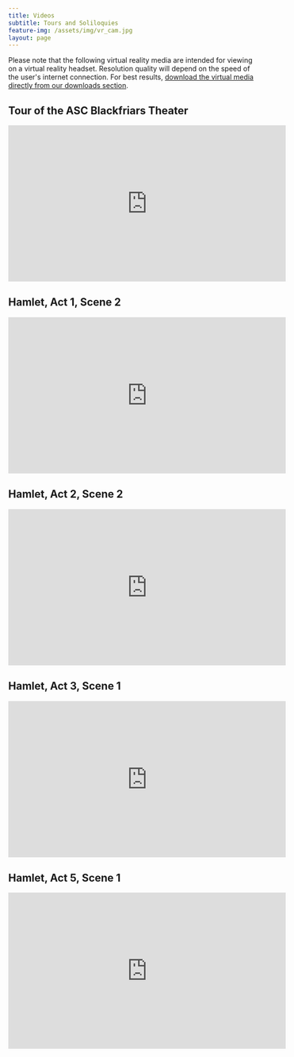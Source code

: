 ```yaml
---
title: Videos
subtitle: Tours and Soliloquies
feature-img: /assets/img/vr_cam.jpg
layout: page
---
```

Please note that the following virtual reality media are intended for viewing on a virtual reality headset. Resolution quality will depend on the speed of the user's internet connection. For best results, [download the virtual media directly from our downloads section](/shakespeare_vr/downloads).

## Tour of the ASC Blackfriars Theater

<iframe width="560" height="315" src="https://www.youtube.com/embed/-2kG356s_6A" frameborder="0" allow="accelerometer; autoplay; encrypted-media; gyroscope; picture-in-picture" allowfullscreen></iframe>

## Hamlet, Act 1, Scene 2

<iframe width="560" height="315" src="https://www.youtube.com/embed/_1menQvTDJs" frameborder="0" allow="accelerometer; autoplay; encrypted-media; gyroscope; picture-in-picture" allowfullscreen></iframe>

## Hamlet, Act 2, Scene 2

<iframe width="560" height="315" src="https://www.youtube.com/embed/w0XaFPRbOSo" frameborder="0" allow="accelerometer; autoplay; encrypted-media; gyroscope; picture-in-picture" allowfullscreen></iframe>

## Hamlet, Act 3, Scene 1

<iframe width="560" height="315" src="https://www.youtube.com/embed/krRnruiNIVU" frameborder="0" allow="accelerometer; autoplay; encrypted-media; gyroscope; picture-in-picture" allowfullscreen></iframe>

## Hamlet, Act 5, Scene 1

<iframe width="560" height="315" src="https://www.youtube.com/embed/GKIl-ursDAU" frameborder="0" allow="accelerometer; autoplay; encrypted-media; gyroscope; picture-in-picture" allowfullscreen></iframe>
